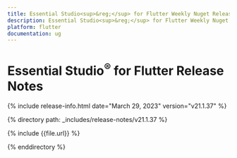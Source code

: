 ```yaml
---
title: Essential Studio<sup>&reg;</sup> for Flutter Weekly Nuget Release Release Notes  
description: Essential Studio<sup>&reg;</sup> for Flutter Weekly Nuget Release Release Notes  
platform: flutter
documentation: ug
---
```


# Essential Studio<sup>&reg;</sup> for Flutter Release Notes  

{% include release-info.html date="March 29, 2023" version="v21.1.37" %} 

{% directory path: _includes/release-notes/v21.1.37 %}

{% include {{file.url}} %}

{% enddirectory %}